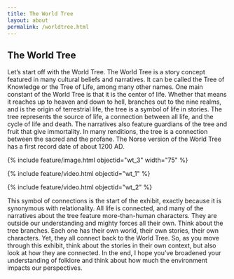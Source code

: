 ```yaml
---
title: The World Tree
layout: about
permalink: /worldtree.html
---
```


## The World Tree

Let’s start off with the World Tree. The World Tree is a story concept featured in many cultural beliefs and narratives. It can be called the Tree of Knowledge or the Tree of Life, among many other names. One main constant of the World Tree is that it is the center of life. Whether that means it reaches up to heaven and down to hell, branches out to the nine realms, and is the origin of terrestrial life, the tree is a symbol of life in stories. The tree represents the source of life, a connection between all life, and the cycle of life and death. The narratives also feature guardians of the tree and fruit that give immortality. In many renditions, the tree is a connection between the sacred and the profane. The Norse version of the World Tree has a first record date of about 1200 AD.  

{% include feature/image.html objectid="wt_3" width="75" %}

{% include feature/video.html objectid="wt_1" %}

{% include feature/video.html objectid="wt_2" %}

This symbol of connections is the start of the exhibit, exactly because it is synonymous with relationality. All life is connected, and many of the narratives about the tree feature more-than-human characters. They are outside our understanding and mighty forces all their own. Think about the tree branches. Each one has their own world, their own stories, their own characters. Yet, they all connect back to the World Tree. So, as you move through this exhibit, think about the stories in their own context, but also look at how they are connected. In the end, I hope you’ve broadened your understanding of folklore and think about how much the environment impacts our perspectives.
